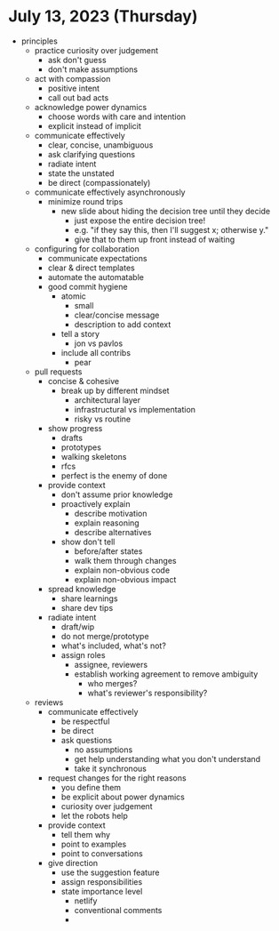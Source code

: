# July 13, 2023 (Thursday)

- principles
  - practice curiosity over judgement
    - ask don't guess
    - don't make assumptions
  - act with compassion
    - positive intent
    - call out bad acts
  - acknowledge power dynamics
    - choose words with care and intention
    - explicit instead of implicit
  - communicate effectively
    - clear, concise, unambiguous
    - ask clarifying questions
    - radiate intent
    - state the unstated
    - be direct (compassionately)
  - communicate effectively asynchronously
    - minimize round trips
      - new slide about hiding the decision tree until they decide
        - just expose the entire decision tree!
        - e.g. "if they say this, then I'll suggest x; otherwise y."
        - give that to them up front instead of waiting
  - configuring for collaboration
    - communicate expectations
    - clear & direct templates
    - automate the automatable
    - good commit hygiene
      - atomic
        - small
        - clear/concise message
        - description to add context
      - tell a story
        - jon vs pavlos
      - include all contribs
        - pear
  - pull requests
    - concise & cohesive
      - break up by different mindset
        - architectural layer
        - infrastructural vs implementation
        - risky vs routine
    - show progress
      - drafts
      - prototypes
      - walking skeletons
      - rfcs
      - perfect is the enemy of done
    - provide context
      - don't assume prior knowledge
      - proactively explain
        - describe motivation
        - explain reasoning
        - describe alternatives
      - show don't tell
        - before/after states
        - walk them through changes
        - explain non-obvious code
        - explain non-obvious impact
    - spread knowledge
      - share learnings
      - share dev tips
    - radiate intent
      - draft/wip
      - do not merge/prototype
      - what's included, what's not?
      - assign roles
        - assignee, reviewers
        - establish working agreement to remove ambiguity
          - who merges?
          - what's reviewer's responsibility?
  - reviews
    - communicate effectively
      - be respectful
      - be direct
      - ask questions
        - no assumptions
        - get help understanding what you don't understand
        - take it synchronous
    - request changes for the right reasons
      - you define them
      - be explicit about power dynamics
      - curiosity over judgement
      - let the robots help
    - provide context
      - tell them why
      - point to examples
      - point to conversations
    - give direction
      - use the suggestion feature
      - assign responsibilities
      - state importance level
        - netlify
        - conventional comments
        -
